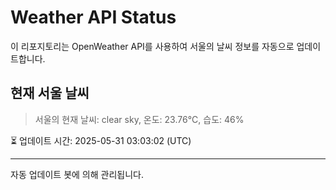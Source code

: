 
# Weather API Status

이 리포지토리는 OpenWeather API를 사용하여 서울의 날씨 정보를 자동으로 업데이트합니다.

## 현재 서울 날씨
> 서울의 현재 날씨: clear sky, 온도: 23.76°C, 습도: 46%

⏳ 업데이트 시간: 2025-05-31 03:03:02 (UTC)

---
자동 업데이트 봇에 의해 관리됩니다.
